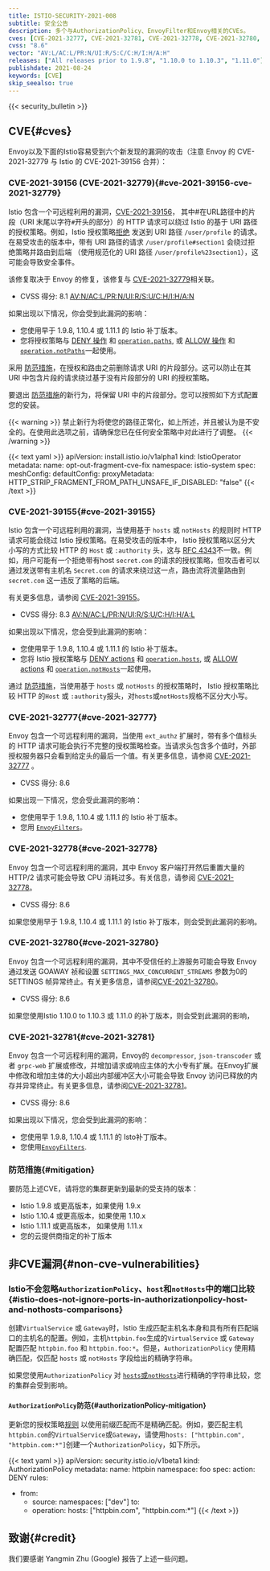 ```yaml
---
title: ISTIO-SECURITY-2021-008
subtitle: 安全公告
description: 多个与AuthorizationPolicy、EnvoyFilter和Envoy相关的CVEs。
cves: [CVE-2021-32777, CVE-2021-32781, CVE-2021-32778, CVE-2021-32780, CVE-2021-39155, CVE-2021-39156]
cvss: "8.6"
vector: "AV:L/AC:L/PR:N/UI:R/S:C/C:H/I:H/A:H"
releases: ["All releases prior to 1.9.8", "1.10.0 to 1.10.3", "1.11.0"]
publishdate: 2021-08-24
keywords: [CVE]
skip_seealso: true
---
```


{{< security_bulletin >}}

## CVE{#cves}

Envoy以及下面的Istio容易受到六个新发现的漏洞的攻击（注意 Envoy 的 CVE-2021-32779 与 Istio 的 CVE-2021-39156 合并）：

### CVE-2021-39156 (CVE-2021-32779){#cve-2021-39156-cve-2021-32779}

Istio 包含一个可远程利用的漏洞，[CVE-2021-39156](https://cve.mitre.org/cgi-bin/cvename.cgi?name=CVE-2021-39156)，
其中#在URL路径中的片段（URI 末尾以字符`#`开头的部分）的 HTTP 请求可以绕过 Istio 的基于 URI 路径的授权策略。例如，Istio 授权策略[拒绝](/zh/docs/reference/config/security/authorization-policy/#AuthorizationPolicy-Action) 发送到 URI 路径 `/user/profile` 的请求。在易受攻击的版本中，带有 URI 路径的请求 `/user/profile#section1` 会绕过拒绝策略并路由到后端 （使用规范化的 URI 路径 `/user/profile%23section1`），这可能会导致安全事件。

该修复取决于 Envoy 的修复，该修复与 [CVE-2021-32779](https://cve.mitre.org/cgi-bin/cvename.cgi?name=CVE-2021-32779)相关联。

* CVSS 得分: 8.1 [AV:N/AC:L/PR:N/UI:R/S:U/C:H/I:H/A:N](https://nvd.nist.gov/vuln-metrics/cvss/v3-calculator?vector=AV:N/AC:L/PR:N/UI:R/S:U/C:H/I:H/A:N&version=3.1)

如果出现以下情况，你会受到此漏洞的影响：

* 您使用早于 1.9.8, 1.10.4 或 1.11.1 的 Istio 补丁版本。
* 您将授权策略与
  [DENY 操作](/zh/docs/reference/config/security/authorization-policy/#AuthorizationPolicy-Action) 和
  [`operation.paths`](/zh/docs/reference/config/security/authorization-policy/#Operation), 或
  [ALLOW 操作](/zh/docs/reference/config/security/authorization-policy/#AuthorizationPolicy-Action) 和
  [`operation.notPaths`](/zh/docs/reference/config/security/authorization-policy/#Operation)一起使用。

采用 [防范措施](#mitigation)，在授权和路由之前删除请求 URI 的片段部分。这可以防止在其 URI 中包含片段的请求绕过基于没有片段部分的 URI 的授权策略。

要退出 [防范措施](#mitigation)的新行为，将保留 URI 中的片段部分。您可以按照如下方式配置您的安装。

{{< warning >}}
禁止新行为将使您的路径正常化，如上所述，并且被认为是不安全的。在使用此选项之前，请确保您已在任何安全策略中对此进行了调整。
{{< /warning >}}

{{< text yaml >}}
apiVersion: install.istio.io/v1alpha1
kind: IstioOperator
metadata:
  name: opt-out-fragment-cve-fix
  namespace: istio-system
spec:
  meshConfig:
    defaultConfig:
      proxyMetadata:
        HTTP_STRIP_FRAGMENT_FROM_PATH_UNSAFE_IF_DISABLED: "false"
{{< /text >}}

### CVE-2021-39155{#cve-2021-39155}

Istio 包含一个可远程利用的漏洞，当使用基于 `hosts` 或 `notHosts` 的规则时 HTTP 请求可能会绕过 Istio 授权策略。在易受攻击的版本中， Istio 授权策略以区分大小写的方式比较 HTTP 的 `Host` 或 `:authority` 头，这与 [RFC 4343](https://datatracker.ietf.org/doc/html/rfc4343)不一致。例如，用户可能有一个拒绝带有host `secret.com` 的请求的授权策略，但攻击者可以通过发送带有主机名 `Secret.com` 的请求来绕过这一点，路由流将流量路由到 `secret.com` 这一违反了策略的后端。

有关更多信息，请参阅 [CVE-2021-39155](https://cve.mitre.org/cgi-bin/cvename.cgi?name=CVE-2021-39155)。

* CVSS 得分: 8.3 [AV:N/AC:L/PR:N/UI:R/S:U/C:H/I:H/A:L](https://nvd.nist.gov/vuln-metrics/cvss/v3-calculator?vector=AV:N/AC:L/PR:N/UI:R/S:U/C:H/I:H/A:L&version=3.1)

如果出现以下情况，您会受到此漏洞的影响：

* 您使用早于 1.9.8, 1.10.4 或 1.11.1 的 Istio 补丁版本。
* 您将 Istio 授权策略与
  [DENY actions](/zh/docs/reference/config/security/authorization-policy/#AuthorizationPolicy-Action) 和
  [`operation.hosts`](/zh/docs/reference/config/security/authorization-policy/#Operation), 或
  [ALLOW actions](/zh/docs/reference/config/security/authorization-policy/#AuthorizationPolicy-Action) 和
  [`operation.notHosts`](/zh/docs/reference/config/security/authorization-policy/#Operation)一起使用。

通过 [防范措施](#mitigation)，当使用基于 `hosts` 或 `notHosts` 的授权策略时， Istio 授权策略比较 HTTP 的`Host` 或 `:authority`报头，对`hosts`或`notHosts`规格不区分大小写。

### CVE-2021-32777{#cve-2021-32777}

Envoy 包含一个可远程利用的漏洞，当使用 `ext_authz` 扩展时，带有多个值标头的  HTTP 请求可能会执行不完整的授权策略检查。当请求头包含多个值时，外部授权服务器只会看到给定头的最后一个值。有关更多信息，请参阅 [CVE-2021-32777](https://cve.mitre.org/cgi-bin/cvename.cgi?name=CVE-2021-32777) 。

* CVSS 得分: 8.6

如果出现一下情况，您会受此漏洞的影响：

* 您使用早于 1.9.8, 1.10.4 或 1.11.1 的 Istio 补丁版本。
* 您用 [`EnvoyFilters`](/zh/docs/reference/config/networking/envoy-filter/)。

### CVE-2021-32778{#cve-2021-32778}

Envoy 包含一个可远程利用的漏洞，其中 Envoy 客户端打开然后重置大量的 HTTP/2 请求可能会导致 CPU 消耗过多。有关信息，请参阅 [CVE-2021-32778](https://cve.mitre.org/cgi-bin/cvename.cgi?name=CVE-2021-32778)。

* CVSS 得分: 8.6

如果您使用早于 1.9.8, 1.10.4 或 1.11.1 的 Istio 补丁版本，则会受到此漏洞的影响。

### CVE-2021-32780{#cve-2021-32780}

Envoy 包含一个可远程利用的漏洞，其中不受信任的上游服务可能会导致 Envoy 通过发送 GOAWAY 祯和设置 `SETTINGS_MAX_CONCURRENT_STREAMS` 参数为0的SETTINGS 帧异常终止。有关更多信息，请参阅[CVE-2021-32780](https://cve.mitre.org/cgi-bin/cvename.cgi?name=CVE-2021-32780)。

* CVSS 得分: 8.6

如果您使用Istio 1.10.0 to 1.10.3 或 1.11.0 的补丁版本，则会受到此漏洞的影响，

### CVE-2021-32781{#cve-2021-32781}

Envoy 包含一个可远程利用的漏洞，Envoy的 `decompressor`, `json-transcoder` 或者 `grpc-web` 扩展或修改，并增加请求或响应主体的大小专有扩展。在Envoy扩展中修改和增加主体的大小超出内部缓冲区大小可能会导致 Envoy 访问已释放的内存并异常终止。有关更多信息，请参阅[CVE-2021-32781](https://cve.mitre.org/cgi-bin/cvename.cgi?name=CVE-2021-32781)。

* CVSS 得分: 8.6

如果出现以下情况，您会受到此漏洞的影响：

* 您使用早 1.9.8, 1.10.4 或 1.11.1 的 Isto补丁版本。
* 您使用[`EnvoyFilters`](/zh/docs/reference/config/networking/envoy-filter/).

### 防范措施{#mitigation}

要防范上述CVE，请将您的集群更新到最新的受支持的版本：

* Istio 1.9.8 或更高版本，如果使用 1.9.x
* Istio 1.10.4 或更高版本，如果使用 1.10.x
* Istio 1.11.1 或更高版本， 如果使用 1.11.x
* 您的云提供商指定的补丁版本

## 非CVE漏洞{#non-cve-vulnerabilities}

### Istio不会忽略`AuthorizationPolicy`、`host`和`notHosts`中的端口比较{#istio-does-not-ignore-ports-in-authorizationpolicy-host-and-nothosts-comparisons}

创建`VirtualService` 或 `Gateway`时，Istio 生成匹配主机名本身和具有所有匹配端口的主机名的配置。例如，主机`httpbin.foo`生成的`VirtualService` 或 `Gateway` 配置匹配 `httpbin.foo` 和 `httpbin.foo:*`。但是，`AuthorizationPolicy` 使用精确匹配，仅匹配 `hosts` 或 `notHosts` 字段给出的精确字符串。

如果您使用`AuthorizationPolicy` 对 [`hosts`或`notHosts`](/zh/docs/reference/config/security/authorization-policy/#Operation)进行精确的字符串比较，您的集群会受到影响。

#### `AuthorizationPolicy`防范{#authorizationPolicy-mitigation}

更新您的授权策略[规则](/docs/reference/config/security/authorization-policy/#Rule) 以使用前缀匹配而不是精确匹配。例如，要匹配主机`httpbin.com`的`VirtualService`或`Gateway`，请使用`hosts: ["httpbin.com", "httpbin.com:*"]`创建一个`AuthorizationPolicy`，如下所示。

{{< text yaml >}}
apiVersion: security.istio.io/v1beta1
kind: AuthorizationPolicy
metadata:
  name: httpbin
  namespace: foo
spec:
  action: DENY
  rules:
  - from:
    - source:
        namespaces: ["dev"]
    to:
    - operation:
        hosts: ["httpbin.com", "httpbin.com:*"]
{{< /text >}}

## 致谢{#credit}

我们要感谢 Yangmin Zhu (Google) 报告了上述一些问题。
